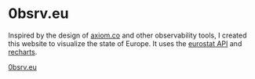 # 0bsrv.eu

Inspired by the design of [axiom.co](https://axiom.co/) and other observability tools, I created this website to visualize the state of Europe. It uses the [eurostat API](https://ec.europa.eu/eurostat/web/main/home) and [recharts](https://recharts.org/en-US/).

[0bsrv.eu](https://0bsrv.eu.mateo.id/?country1=austria&country2=estonia&country3=spain&country4=finland)
